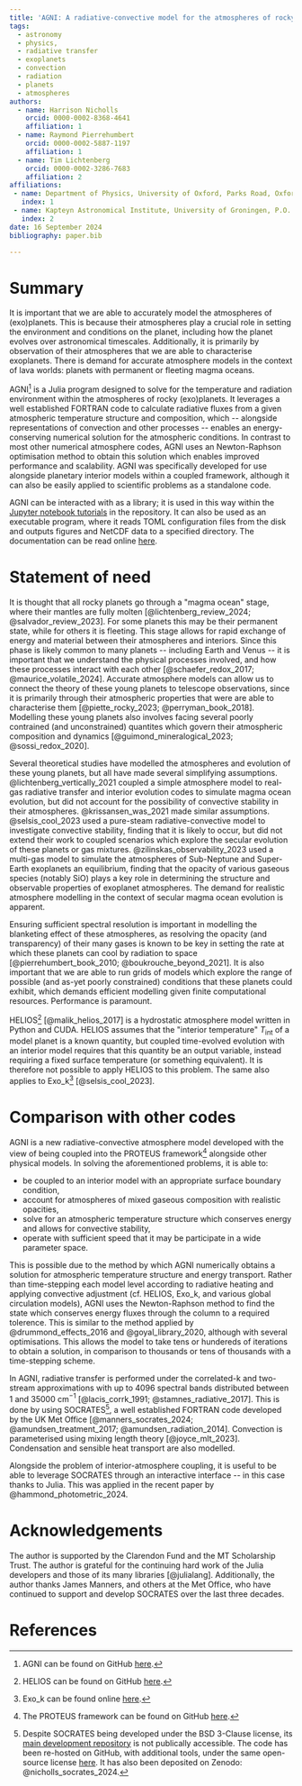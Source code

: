 ```yaml
---
title: 'AGNI: A radiative-convective model for the atmospheres of rocky planets'
tags:
  - astronomy
  - physics,
  - radiative transfer
  - exoplanets
  - convection
  - radiation
  - planets
  - atmospheres
authors:
  - name: Harrison Nicholls
    orcid: 0000-0002-8368-4641
    affiliation: 1
  - name: Raymond Pierrehumbert
    orcid: 0000-0002-5887-1197
    affiliation: 1
  - name: Tim Lichtenberg
    orcid: 0000-0002-3286-7683
    affiliation: 2
affiliations:
 - name: Department of Physics, University of Oxford, Parks Road, Oxford OX1 3PU, UK
   index: 1
 - name: Kapteyn Astronomical Institute, University of Groningen, P.O. Box 800, 9700 AV Groningen, The Netherlands
   index: 2
date: 16 September 2024
bibliography: paper.bib

---
```


# Summary

It is important that we are able to accurately model the atmospheres of (exo)planets. This is because their atmospheres play a crucial role in setting the environment and conditions on the planet, including how the planet evolves over astronomical timescales. Additionally, it is primarily by observation of their atmospheres that we are able to characterise exoplanets. There is demand for accurate atmosphere models in the context of lava worlds: planets with permanent or fleeting magma oceans.

AGNI[^1] is a Julia program designed to solve for the temperature and radiation environment within the atmospheres of rocky (exo)planets. It leverages a well established FORTRAN code to calculate radiative fluxes from a given atmospheric temperature structure and composition, which -- alongside representations of convection and other processes -- enables an energy-conserving numerical solution for the atmospheric conditions. In contrast to most other numerical atmosphere codes, AGNI uses an Newton-Raphson optimisation method to obtain this solution which enables improved performance and scalability. AGNI was specifically developed for use alongside planetary interior models within a coupled framework, although it can also be easily applied to scientific problems as a standalone code.

AGNI can be interacted with as a library; it is used in this way within the [Jupyter notebook tutorials](https://github.com/nichollsh/AGNI/tree/main/tutorials) in the repository. It can also be used as an executable program, where it reads TOML configuration files from the disk and outputs figures and NetCDF data to a specified directory. The documentation can be read online [here](https://nichollsh.github.io/AGNI/).

[^1]: AGNI can be found on GitHub [here](https://github.com/nichollsh/AGNI).

# Statement of need

It is thought that all rocky planets go through a "magma ocean" stage, where their mantles are fully molten [@lichtenberg_review_2024; @salvador_review_2023]. For some planets this may be their permanent state, while for others it is fleeting. This stage allows for rapid exchange of energy and material between their atmospheres and interiors. Since this phase is likely common to many planets -- including Earth and Venus -- it is important that we understand the physical processes involved, and how these processes interact with each other [@schaefer_redox_2017; @maurice_volatile_2024]. Accurate atmosphere models can allow us to connect the theory of these young planets to telescope observations, since it is primarily through their atmospheric properties that were are able to characterise them [@piette_rocky_2023; @perryman_book_2018]. Modelling these young planets also involves facing several poorly contrained (and unconstrained) quantites which govern their atmospheric composition and dynamics [@guimond_mineralogical_2023; @sossi_redox_2020].

Several theoretical studies have modelled the atmospheres and evolution of these young planets, but all have made several simplifying assumptions. @lichtenberg_vertically_2021 coupled a simple atmosphere model to real-gas radiative transfer and interior evolution codes to simulate magma ocean evolution, but did not account for the possibility of convective stability in their atmospheres. @krissansen_was_2021 made similar assumptions. @selsis_cool_2023 used a pure-steam radiative-convective model to investigate convective stability, finding that it is likely to occur, but did not extend their work to coupled scenarios which explore the secular evolution of these planets or gas mixtures. @zilinskas_observability_2023 used a multi-gas model to simulate the atmospheres of Sub-Neptune and Super-Earth exoplanets an equilibrium, finding that the opacity of various gaseous species (notably SiO) plays a key role in determining the structure and observable properties of exoplanet atmospheres. The demand for realistic atmosphere modelling in the context of secular magma ocean evolution is apparent.

Ensuring sufficient spectral resolution is important in modelling the blanketing effect of these atmospheres, as resolving the opacity (and transparency) of their many gases is known to be key in setting the rate at which these planets can cool by radiation to space [@pierrehumbert_book_2010; @boukrouche_beyond_2021]. It is also important that we are able to run grids of models which explore the range of possible (and as-yet poorly constrained) conditions that these planets could exhibit, which demands efficient modelling given finite computational resources. Performance is paramount.

HELIOS[^4] [@malik_helios_2017] is a hydrostatic atmosphere model written in Python and CUDA. HELIOS assumes that the "interior temperature" $T_{\text{int}}$ of a model planet is a known quantity, but coupled time-evolved evolution with an interior model requires that this quantity be an output variable, instead requiring a fixed surface temperature (or something equivalent). It is therefore not possible to apply HELIOS to this problem. The same also applies to Exo_k[^5] [@selsis_cool_2023].

[^4]: HELIOS can be found on GitHub [here](https://github.com/exoclime/HELIOS).
[^5]: Exo_k can be found online [here](https://forge.oasu.u-bordeaux.fr/jleconte/exo_k-public).

# Comparison with other codes

AGNI is a new radiative-convective atmosphere model developed with the view of being coupled into the PROTEUS framework[^2] alongside other physical models. In solving the aforementioned problems, it is able to:

* be coupled to an interior model with an appropriate surface boundary condition,
* account for atmospheres of mixed gaseous composition with realistic opacities,
* solve for an atmospheric temperature structure which conserves energy and allows for convective stability,
* operate with sufficient speed that it may be participate in a wide parameter space.

This is possible due to the method by which AGNI numerically obtains a solution for atmospheric temperature structure and energy transport. Rather than time-stepping each model level according to radiative heating and applying convective adjustment (cf. HELIOS, Exo_k, and various global circulation models), AGNI uses the Newton-Raphson method to find the state which conserves energy fluxes through the column to a required tolerence. This is similar to the method applied by @drummond_effects_2016 and @goyal_library_2020, although with several optimisations. This allows the model to take tens or hundereds of iterations to obtain a solution, in comparison to thousands or tens of thousands with a time-stepping scheme.

In AGNI, radiative transfer is performed under the correlated-k and two-stream approximations with up to 4096 spectral bands distributed between 1 and 35000 cm$^{-1}$ [@lacis_corrk_1991; @stamnes_radiative_2017]. This is done by using SOCRATES[^3], a well established FORTRAN code developed by the UK Met Office [@manners_socrates_2024; @amundsen_treatment_2017; @amundsen_radiation_2014]. Convection is parameterised using mixing length theory [@joyce_mlt_2023]. Condensation and sensible heat transport are also modelled.

Alongside the problem of interior-atmosphere coupling, it is useful to be able to leverage SOCRATES through an interactive interface -- in this case thanks to Julia. This was applied in the recent paper by @hammond_photometric_2024.

[^2]: The PROTEUS framework can be found on GitHub [here](https://github.com/FormingWorlds/PROTEUS).
[^3]: Despite SOCRATES being developed under the BSD 3-Clause license, its [main development repository](https://code.metoffice.gov.uk/trac/socrates) is not publically accessible. The code has been re-hosted on GitHub, with additional tools, under the same open-source license [here](https://github.com/nichollsh/SOCRATES). It has also been deposited on Zenodo: @nicholls_socrates_2024.


# Acknowledgements

The author is supported by the Clarendon Fund and the MT Scholarship Trust.
The author is grateful for the continuing hard work of the Julia developers and those of its many libraries [@julialang].
Additionally, the author thanks James Manners, and others at the Met Office, who have continued to support and develop SOCRATES over the last three decades.

# References
